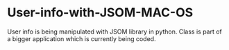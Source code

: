 # User-info-with-JSOM-MAC-OS
User info is being manipulated with JSOM library in python. Class is part of a bigger application which is currently being coded.
